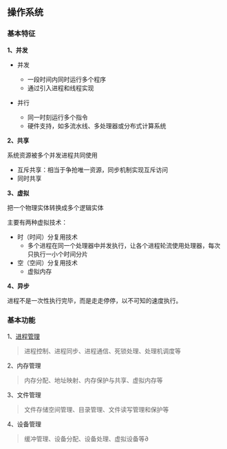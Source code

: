 ## 操作系统



### 基本特征

**1、并发**

- 并发

  - 一段时间内同时运行多个程序
  - 通过引入进程和线程实现

- 并行

  - 同一时刻运行多个指令
  - 硬件支持，如多流水线、多处理器或分布式计算系统

  

**2、共享**

系统资源被多个并发进程共同使用

- 互斥共享：相当于争抢唯一资源，同步机制实现互斥访问
- 同时共享



**3、虚拟**

把一个物理实体转换成多个逻辑实体

主要有两种虚拟技术：

- 时（时间）分复用技术
  - 多个进程在同一个处理器中并发执行，让各个进程轮流使用处理器，每次只执行一小个时间分片
- 空（空间）分复用技术
  - 虚拟内存



**4、异步**

进程不是一次性执行完毕，而是走走停停，以不可知的速度执行。



### 基本功能

1、[进程管理](process.md)

> 进程控制、进程同步、进程通信、死锁处理、处理机调度等

2、内存管理

> 内存分配、地址映射、内存保护与共享、虚拟内存等

3、文件管理

> 文件存储空间管理、目录管理、文件读写管理和保护等

4、设备管理

> 缓冲管理、设备分配、设备处理、虚拟设备等∂